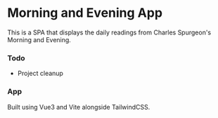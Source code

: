 # Morning and Evening App
This is a SPA that displays the daily readings from Charles Spurgeon's Morning and Evening.

### Todo
- Project cleanup

### App
Built using Vue3 and Vite alongside TailwindCSS.

